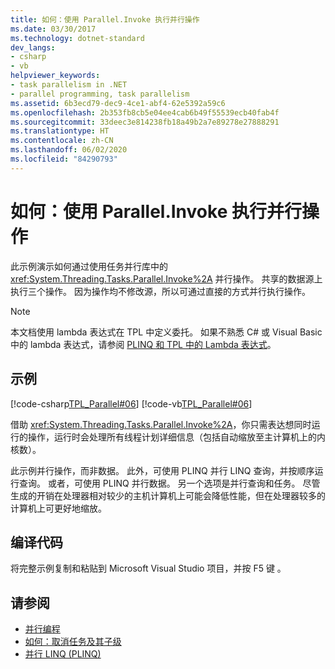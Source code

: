 ```yaml
---
title: 如何：使用 Parallel.Invoke 执行并行操作
ms.date: 03/30/2017
ms.technology: dotnet-standard
dev_langs:
- csharp
- vb
helpviewer_keywords:
- task parallelism in .NET
- parallel programming, task parallelism
ms.assetid: 6b3ecd79-dec9-4ce1-abf4-62e5392a59c6
ms.openlocfilehash: 2b353fb8cb5e04ee4cab6b49f55539ecb40fab4f
ms.sourcegitcommit: 33deec3e814238fb18a49b2a7e89278e27888291
ms.translationtype: HT
ms.contentlocale: zh-CN
ms.lasthandoff: 06/02/2020
ms.locfileid: "84290793"
---
```

# <a name="how-to-use-parallelinvoke-to-execute-parallel-operations"></a>如何：使用 Parallel.Invoke 执行并行操作

此示例演示如何通过使用任务并行库中的 <xref:System.Threading.Tasks.Parallel.Invoke%2A> 并行操作。 共享的数据源上执行三个操作。 因为操作均不修改源，所以可通过直接的方式并行执行操作。

> [!NOTE]
> 本文档使用 lambda 表达式在 TPL 中定义委托。 如果不熟悉 C# 或 Visual Basic 中的 lambda 表达式，请参阅 [PLINQ 和 TPL 中的 Lambda 表达式](lambda-expressions-in-plinq-and-tpl.md)。

## <a name="example"></a>示例

[!code-csharp[TPL_Parallel#06](../../../samples/snippets/csharp/VS_Snippets_Misc/tpl_parallel/cs/parallelinvoke.cs#06)]
[!code-vb[TPL_Parallel#06](../../../samples/snippets/visualbasic/VS_Snippets_Misc/tpl_parallel/vb/parallelinvoke.vb#06)]

借助 <xref:System.Threading.Tasks.Parallel.Invoke%2A>，你只需表达想同时运行的操作，运行时会处理所有线程计划详细信息（包括自动缩放至主计算机上的内核数）。

此示例并行操作，而非数据。 此外，可使用 PLINQ 并行 LINQ 查询，并按顺序运行查询。 或者，可使用 PLINQ 并行数据。 另一个选项是并行查询和任务。 尽管生成的开销在处理器相对较少的主机计算机上可能会降低性能，但在处理器较多的计算机上可更好地缩放。

## <a name="compile-the-code"></a>编译代码

将完整示例复制和粘贴到 Microsoft Visual Studio 项目，并按 F5 键  。

## <a name="see-also"></a>请参阅

- [并行编程](index.md)
- [如何：取消任务及其子级](how-to-cancel-a-task-and-its-children.md)
- [并行 LINQ (PLINQ)](introduction-to-plinq.md)
